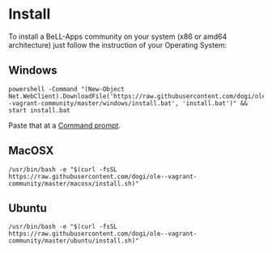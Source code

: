 # Install

To install a BeLL-Apps community on your system (x86 or amd64 architecture) just follow the instruction of your Operating System:

## Windows

```
powershell -Command "(New-Object Net.WebClient).DownloadFile('https://raw.githubusercontent.com/dogi/ole--vagrant-community/master/windows/install.bat', 'install.bat')" && start install.bat
```
Paste that at a [Command prompt](http://www.howtogeek.com/235101/10-ways-to-open-the-command-prompt-in-windows-10/).

## MacOSX

```
/usr/bin/bash -e "$(curl -fsSL https://raw.githubusercontent.com/dogi/ole--vagrant-community/master/macosx/install.sh)"
```

## Ubuntu

```
/usr/bin/bash -e "$(curl -fsSL https://raw.githubusercontent.com/dogi/ole--vagrant-community/master/ubuntu/install.sh)"
```
